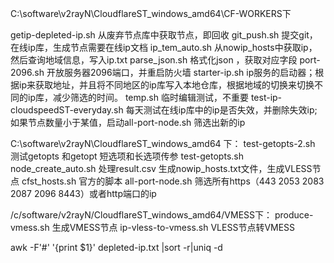C:\software\v2rayN\CloudflareST_windows_amd64\CF-WORKERS下

getip-depleted-ip.sh   从废弃节点库中获取节点，即回收
git_push.sh 提交git，在线ip库，生成节点需要在线ip文档
ip_tem_auto.sh  从nowip_hosts中获取ip，然后查询地域信息，写入ip.txt
parse_json.sh   格式化json ，获取对应字段
port-2096.sh    开放服务器2096端口，并重启防火墙
starter-ip.sh   ip服务的启动器；根据ip来获取地址，并且将不同地区的ip库写入本地仓库，根据地域的切换来切换不同的ip库，减少筛选的时间。
temp.sh 临时编辑测试，不重要
test-ip-cloudspeedST-everyday.sh    每天测试在线ip库中的ip是否失效，并删除失效ip;如果节点数量小于某值，启动all-port-node.sh 筛选出新的ip

C:\software\v2rayN\CloudflareST_windows_amd64 下：
test-getopts-2.sh   测试getopts 和getopt 短选项和长选项传参
test-getopts.sh
node_create_auto.sh 处理result.csv 生成nowip_hosts.txt文件，生成VLESS节点
cfst_hosts.sh  官方的脚本
all-port-node.sh 筛选所有https（443 2053 2083 2087 2096 8443）或者http端口的ip


/c/software/v2rayN/CloudflareST_windows_amd64/VMESS下：
produce-vmess.sh 生成VMESS节点
ip-vless-to-vmess.sh VLESS节点转VMESS


awk -F'#' '{print $1}' depleted-ip.txt |sort  -r|uniq -d  